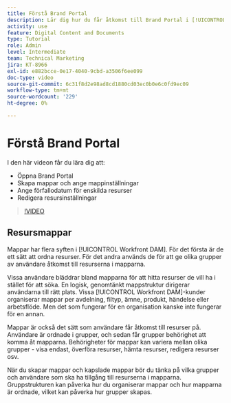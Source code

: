 ```yaml
---
title: Förstå Brand Portal
description: Lär dig hur du får åtkomst till Brand Portal i [!UICONTROL Workfront DAM], skapar mappar, anger förfallodatum för enskilda resurser och redigerar resursinställningar.
activity: use
feature: Digital Content and Documents
type: Tutorial
role: Admin
level: Intermediate
team: Technical Marketing
jira: KT-8966
exl-id: e882bcce-0e17-4040-9cbd-a3506f6ee099
doc-type: video
source-git-commit: 6c31f8d2e98ad8cd1880cd03ec0b0e6c0fd9ec09
workflow-type: tm+mt
source-wordcount: '229'
ht-degree: 0%

---
```


# Förstå Brand Portal

I den här videon får du lära dig att:

* Öppna Brand Portal
* Skapa mappar och ange mappinställningar
* Ange förfallodatum för enskilda resurser
* Redigera resursinställningar

>[!VIDEO](https://video.tv.adobe.com/v/335229/?quality=12&learn=on)

## Resursmappar

Mappar har flera syften i [!UICONTROL Workfront DAM]. För det första är de ett sätt att ordna resurser. För det andra används de för att ge olika grupper av användare åtkomst till resurserna i mapparna.

Vissa användare bläddrar bland mapparna för att hitta resurser de vill ha i stället för att söka. En logisk, genomtänkt mappstruktur dirigerar användarna till rätt plats. Vissa [!UICONTROL Workfront DAM]-kunder organiserar mappar per avdelning, filtyp, ämne, produkt, händelse eller arbetsflöde. Men det som fungerar för en organisation kanske inte fungerar för en annan.

Mappar är också det sätt som användare får åtkomst till resurser på. Användare är ordnade i grupper, och sedan får grupper behörighet att komma åt mapparna. Behörigheter för mappar kan variera mellan olika grupper - visa endast, överföra resurser, hämta resurser, redigera resurser osv.

När du skapar mappar och kapslade mappar bör du tänka på vilka grupper och användare som ska ha tillgång till resurserna i mapparna. Gruppstrukturen kan påverka hur du organiserar mappar och hur mapparna är ordnade, vilket kan påverka hur grupper skapas.
